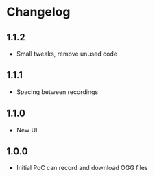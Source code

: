 # Changelog

## 1.1.2

- Small tweaks, remove unused code

## 1.1.1

- Spacing between recordings

## 1.1.0

- New UI

## 1.0.0

- Initial PoC can record and download OGG files
